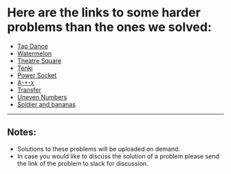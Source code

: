 Here are the links to some harder problems than the ones we solved:
===

* [Tap Dance](https://atcoder.jp/contests/abc141)
* [Watermelon](https://codeforces.com/problemset/problem/4/A)
* [Theatre Square](https://codeforces.com/problemset/problem/1/A)
* [Tenki](https://atcoder.jp/contests/abc139/tasks/abc139_a)
* [Power Socket](https://atcoder.jp/contests/abc139/tasks/abc139_b)
* [A-+-x](https://atcoder.jp/contests/abc137/tasks/abc137_a)
* [Transfer](https://atcoder.jp/contests/abc136/tasks/abc136_a)
* [Uneven Numbers](https://atcoder.jp/contests/abc136/tasks/abc136_b)
* [Soldier and bananas](https://codeforces.com/problemset/problem/546/A)

---------

Notes:
---

* Solutions to these problems will be uploaded on demand.
* In case you would like to discuss the solution of a problem please send the link of the problem to slack for discussion. 